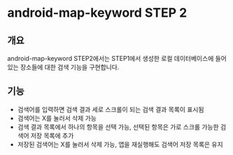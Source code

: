 # android-map-keyword STEP 2

## 개요
android-map-keyword STEP2에서는 STEP1에서 생성한 로컬 데이터베이스에 들어있는 장소들에 대한 검색 기능을 구현합니다.

## 기능
- 검색어를 입력하면 검색 결과 세로 스크롤이 되는 검색 결과 목록이 표시됨
- 검색어는 X를 눌러서 삭제 가능
- 검색 결과 목록에서 하나의 항목을 선택 가능, 선택된 항목은 가로 스크롤 가능한 검색어 저장 목록에 추가
- 저장된 검색어는 X를 눌러서 삭제 가능, 앱을 재실행해도 검색어 저장 목록은 유지